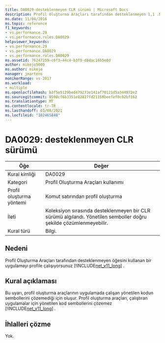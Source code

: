 ```yaml
---
title: DA0029-desteklenmeyen CLR sürümü | Microsoft Docs
description: Profil Oluşturma Araçları tarafından desteklenmeyen 1,1 .NET Framework kullanan bir uygulamayı profile çalışıyorsunuz.
ms.date: 11/04/2016
ms.topic: reference
f1_keywords:
- vs.performance.29
- vs.performance.rules.DA0029
helpviewer_keywords:
- vs.performance.29
- vs.performance.DA0029
- vs.performance.rules.DA0029
ms.assetid: 76247259-c6f3-44c4-b3f9-d8dac16b5e0d
author: mikejo5000
ms.author: mikejo
manager: jmartens
monikerRange: vs-2017
ms.workload:
- multiple
ms.openlocfilehash: b3f5e5129bed479273e141af70121d5a344972e2
ms.sourcegitcommit: 8590cf6b3351e82827fd21159beefef0c02bf162
ms.translationtype: MT
ms.contentlocale: tr-TR
ms.lasthandoff: 03/08/2021
ms.locfileid: "102465848"
---
```

# <a name="da0029-unsupported-clr-version"></a>DA0029: desteklenmeyen CLR sürümü

|Öğe|Değer|
|-|-|
|Kural kimliği|DA0029|
|Kategori|Profil Oluşturma Araçları kullanımı|
|Profil oluşturma yöntemi|Komut satırından profil oluşturma|
|İleti|Koleksiyon sırasında desteklenmeyen bir CLR sürümü algılandı. Yönetilen semboller doğru şekilde çözümlenmeyebilir.|
|Kural türü|Bilgi.|

## <a name="cause"></a>Nedeni
 Profil Oluşturma Araçları tarafından desteklenmeyen öğesini kullanan bir uygulamayı profile çalışıyorsunuz [!INCLUDE[net_v11_long](../profiling/includes/net_v11_long_md.md)] .

## <a name="rule-description"></a>Kural açıklaması
 Bu uyarı, profil oluşturma araçlarının uygulamada çalışan yönetilen kodun sembollerini çözemediği için oluşur. Profil oluşturma araçları, çalıştıran uygulamalar için yönetilen kod sembollerini çözemez [!INCLUDE[net_v11_long](../profiling/includes/net_v11_long_md.md)] .

## <a name="how-to-fix-violations"></a>İhlalleri çözme
 Yok.
